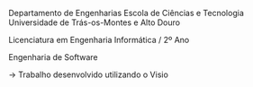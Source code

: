Departamento de Engenharias Escola de Ciências e Tecnologia Universidade de Trás-os-Montes e Alto Douro

Licenciatura em Engenharia Informática / 2º Ano

Engenharia de Software

-> Trabalho desenvolvido utilizando o Visio
